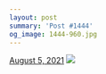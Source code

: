 ```yaml
---
layout: post
summary: 'Post #1444'
og_image: 1444-960.jpg
---
```


<p>
  <time>
    <a href="/1444">August 5, 2021</a>
  </time>
  <a href="/1444">
    <img src="{{ site.assets_url }}/1444-480.jpg" srcset="{{ site.assets_url }}/1444-240.jpg 240w, {{ site.assets_url }}/1444-480.jpg 480w, {{ site.assets_url }}/1444-720.jpg 720w, {{ site.assets_url }}/1444-960.jpg 960w" sizes="(min-width: 700px) 50vw, calc(100vw - 2rem)" />
  </a>
</p>
